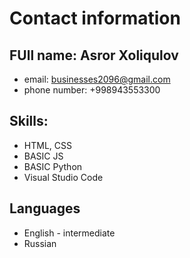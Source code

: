 # Contact information
## FUll name: Asror Xoliqulov
* email: businesses2096@gmail.com
* phone number: +998943553300

## Skills:
* HTML, CSS
* BASIC JS
* BASIC Python
* Visual Studio Code

## Languages
* English - intermediate
* Russian
